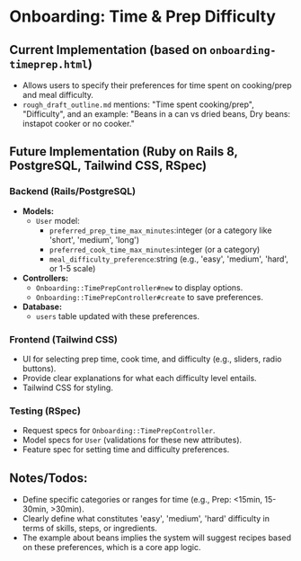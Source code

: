 # Onboarding: Time & Prep Difficulty

## Current Implementation (based on `onboarding-timeprep.html`)

- Allows users to specify their preferences for time spent on cooking/prep and meal difficulty.
- `rough_draft_outline.md` mentions: "Time spent cooking/prep", "Difficulty", and an example: "Beans in a can vs dried beans, Dry beans: instapot cooker or no cooker."

## Future Implementation (Ruby on Rails 8, PostgreSQL, Tailwind CSS, RSpec)

### Backend (Rails/PostgreSQL)

- **Models:**
    - `User` model:
        - `preferred_prep_time_max_minutes`:integer (or a category like 'short', 'medium', 'long')
        - `preferred_cook_time_max_minutes`:integer (or a category)
        - `meal_difficulty_preference`:string (e.g., 'easy', 'medium', 'hard', or 1-5 scale)
- **Controllers:**
    - `Onboarding::TimePrepController#new` to display options.
    - `Onboarding::TimePrepController#create` to save preferences.
- **Database:**
    - `users` table updated with these preferences.

### Frontend (Tailwind CSS)

- UI for selecting prep time, cook time, and difficulty (e.g., sliders, radio buttons).
- Provide clear explanations for what each difficulty level entails.
- Tailwind CSS for styling.

### Testing (RSpec)

- Request specs for `Onboarding::TimePrepController`.
- Model specs for `User` (validations for these new attributes).
- Feature spec for setting time and difficulty preferences.

## Notes/Todos:

- Define specific categories or ranges for time (e.g., Prep: <15min, 15-30min, >30min).
- Clearly define what constitutes 'easy', 'medium', 'hard' difficulty in terms of skills, steps, or ingredients.
- The example about beans implies the system will suggest recipes based on these preferences, which is a core app logic. 